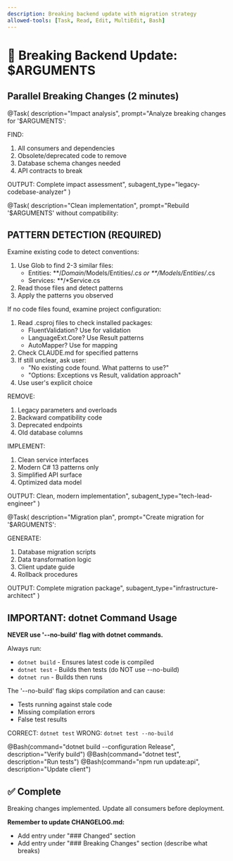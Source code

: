 ```yaml
---
description: Breaking backend update with migration strategy
allowed-tools: [Task, Read, Edit, MultiEdit, Bash]
---
```


# 🔨 Breaking Backend Update: $ARGUMENTS

## Parallel Breaking Changes (2 minutes)

@Task(
  description="Impact analysis",
  prompt="Analyze breaking changes for '$ARGUMENTS':
  
  FIND:
  1. All consumers and dependencies
  2. Obsolete/deprecated code to remove
  3. Database schema changes needed
  4. API contracts to break
  
  OUTPUT: Complete impact assessment",
  subagent_type="legacy-codebase-analyzer"
)

@Task(
  description="Clean implementation",
  prompt="Rebuild '$ARGUMENTS' without compatibility:

  ## PATTERN DETECTION (REQUIRED)

  Examine existing code to detect conventions:

  1. Use Glob to find 2-3 similar files:
     - Entities: **/*Domain*/Models/Entities/*.cs or **/Models/Entities/*.cs
     - Services: **/*Service.cs
  2. Read those files and detect patterns
  3. Apply the patterns you observed

  If no code files found, examine project configuration:
  1. Read .csproj files to check installed packages:
     - FluentValidation? Use for validation
     - LanguageExt.Core? Use Result<T> patterns
     - AutoMapper? Use for mapping
  2. Check CLAUDE.md for specified patterns
  3. If still unclear, ask user:
     - "No existing code found. What patterns to use?"
     - "Options: Exceptions vs Result<T>, validation approach"
  4. Use user's explicit choice

  REMOVE:
  1. Legacy parameters and overloads
  2. Backward compatibility code
  3. Deprecated endpoints
  4. Old database columns

  IMPLEMENT:
  1. Clean service interfaces
  2. Modern C# 13 patterns only
  3. Simplified API surface
  4. Optimized data model

  OUTPUT: Clean, modern implementation",
  subagent_type="tech-lead-engineer"
)

@Task(
  description="Migration plan",
  prompt="Create migration for '$ARGUMENTS':
  
  GENERATE:
  1. Database migration scripts
  2. Data transformation logic
  3. Client update guide
  4. Rollback procedures
  
  OUTPUT: Complete migration package",
  subagent_type="infrastructure-architect"
)

## IMPORTANT: dotnet Command Usage

**NEVER use '--no-build' flag with dotnet commands.**

Always run:
- `dotnet build` - Ensures latest code is compiled
- `dotnet test` - Builds then tests (do NOT use --no-build)
- `dotnet run` - Builds then runs

The '--no-build' flag skips compilation and can cause:
- Tests running against stale code
- Missing compilation errors
- False test results

CORRECT: `dotnet test`
WRONG: `dotnet test --no-build`

@Bash(command="dotnet build --configuration Release", description="Verify build")
@Bash(command="dotnet test", description="Run tests")
@Bash(command="npm run update:api", description="Update client")

## ✅ Complete
Breaking changes implemented. Update all consumers before deployment.

**Remember to update CHANGELOG.md:**
- Add entry under "### Changed" section
- Add entry under "### Breaking Changes" section (describe what breaks)